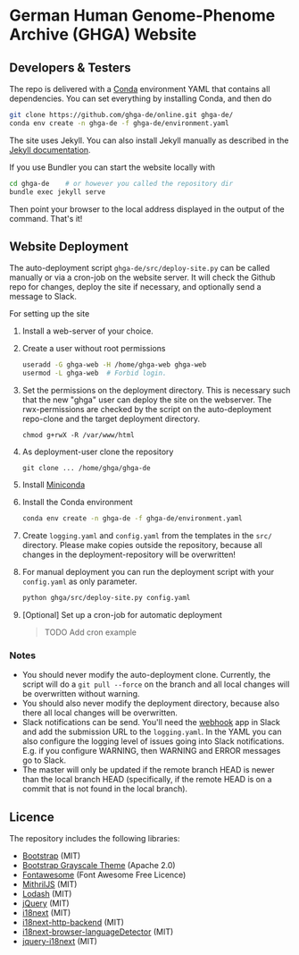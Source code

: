 # German Human Genome-Phenome Archive (GHGA) Website

## Developers & Testers

The repo is delivered with a [Conda](https://docs.conda.io/en/latest/miniconda.html) environment YAML that contains all dependencies. You can set everything by installing Conda, and then do

```bash
git clone https://github.com/ghga-de/online.git ghga-de/
conda env create -n ghga-de -f ghga-de/environment.yaml
```

The site uses Jekyll. You can also install Jekyll manually as described in the <a href="https://help.github.com/en/github/working-with-github-pages/testing-your-github-pages-site-locally-with-jekyll" target="_blank">Jekyll documentation</a>. 

If you use Bundler you can start the website locally with

```bash
cd ghga-de    # or however you called the repository dir
bundle exec jekyll serve
```

Then point your browser to the local address displayed in the output of the command. That's it!
 
## Website Deployment

The auto-deployment script `ghga-de/src/deploy-site.py` can be called manually or via a cron-job on the website server. It will check the Github repo for changes, deploy the site if necessary, and optionally send a message to Slack.

For setting up the site

  1. Install a web-server of your choice.
  2. Create a user without root permissions
      
     ```bash
     useradd -G ghga-web -H /home/ghga-web ghga-web
     usermod -L ghga-web  # Forbid login.
     ```

  3. Set the permissions on the deployment directory. This is necessary such that the new "ghga" user can deploy the site on the webserver. The rwx-permissions are checked by the script on the auto-deployment repo-clone and the target deployment directory.
    
     `chmod g+rwX -R /var/www/html`
    
  4. As deployment-user clone the repository

     `git clone ... /home/ghga/ghga-de`
     
  5. Install [Miniconda](https://docs.conda.io/en/latest/miniconda.html)
  
  6. Install the Conda environment
          
     ```bash
     conda env create -n ghga-de -f ghga-de/environment.yaml
     ```  
  
  4. Create `logging.yaml` and `config.yaml` from the templates in the `src/` directory. Please make copies outside the repository, because all changes in the deployment-repository will be overwritten!
    
  5. For manual deployment you can run the deployment script with your `config.yaml` as only parameter.
  
     ```bash
     python ghga/src/deploy-site.py config.yaml
     ```
  
  6. \[Optional] Set up a cron-job for automatic deployment
  
     > TODO Add cron example

### Notes
 
  * You should never modify the auto-deployment clone. Currently, the script will do a `git pull --force` on the branch and all local changes will be overwritten without warning.
  * You should also never modify the deployment directory, because also there all local changes will be overwritten.
  * Slack notifications can be send. You'll need the [webhook](https://api.slack.com/messaging/webhooks) app in Slack and add the submission URL to the `logging.yaml`. In the YAML you can also configure the logging level of issues going into Slack notifications. E.g. if you configure WARNING, then WARNING and ERROR messages go to Slack.
  * The master will only be updated if the remote branch HEAD is newer than the local branch HEAD (specifically, if the remote HEAD is on a commit that is not found in the local branch). 
 
## Licence

The repository includes the following libraries:

  * [Bootstrap](https://github.com/twbs/bootstrap) (MIT)
  * [Bootstrap Grayscale Theme](https://github.com/twbs/bootstrap) (Apache 2.0)
  * [Fontawesome](https://github.com/FortAwesome/Font-Awesome) (Font Awesome Free Licence)
  * [MithrilJS](https://github.com/MithrilJS/mithril.js) (MIT)
  * [Lodash](https://github.com/lodash/lodash) (MIT)
  * [jQuery](https://github.com/jquery/jquery) (MIT)
  * [i18next](https://github.com/i18next/i18next) (MIT)
  * [i18next-http-backend](https://github.com/i18next/i18next-http-backend) (MIT)
  * [i18next-browser-languageDetector](https://github.com/i18next/i18next-browser-languageDetector) (MIT)
  * [jquery-i18next](https://github.com/i18next/jquery-i18next) (MIT)

